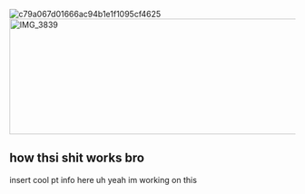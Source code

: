 ![c79a067d01666ac94b1e1f1095cf4625](https://github.com/user-attachments/assets/3aa1c25b-bf31-4fab-b41c-5ab3add6fc49)
<img width="1422" height="204" alt="IMG_3839" src="https://github.com/user-attachments/assets/26cc39c2-c0fd-4bc9-8b54-83f72440c499" />
## how thsi shit works bro
insert cool pt info here uh yeah im working on this 

